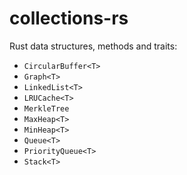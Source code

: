 # collections-rs

Rust data structures, methods and traits:

- `CircularBuffer<T>`
- `Graph<T>`
- `LinkedList<T>`
- `LRUCache<T>`
- `MerkleTree`
- `MaxHeap<T>`
- `MinHeap<T>`
- `Queue<T>`
- `PriorityQueue<T>`
- `Stack<T>`
